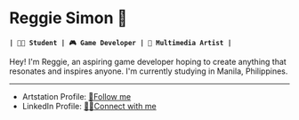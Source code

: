 #  Reggie Simon 🐸

**`| 👨‍🎓 Student | 🎮 Game Developer | 🎨 Multimedia Artist |`**

Hey! I'm Reggie, an aspiring game developer hoping to create anything that resonates and inspires anyone. 
I'm currently studying in Manila, Philippines.

---

- Artstation Profile:  [🎨Follow me](https://www.artstation.com/reggiemoes)
- LinkedIn Profile:    [:man_office_worker:Connect with me](https://www.linkedin.com/in/reggiesimon/)





